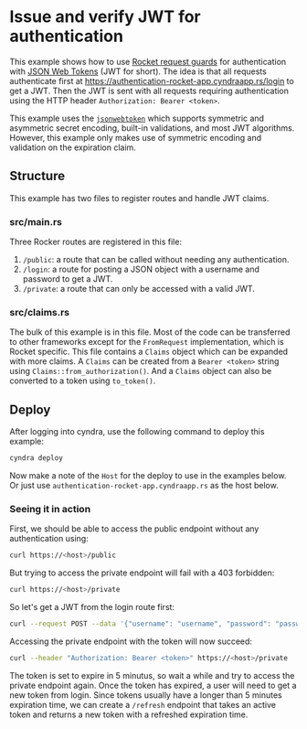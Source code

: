 # Issue and verify JWT for authentication

This example shows how to use [Rocket request guards](https://rocket.rs/v0.5-rc/guide/requests/#request-guards) for authentication with [JSON Web Tokens](https://jwt.io/) (JWT for short).
The idea is that all requests authenticate first at <https://authentication-rocket-app.cyndraapp.rs/login> to get a JWT.
Then the JWT is sent with all requests requiring authentication using the HTTP header `Authorization: Bearer <token>`.

This example uses the [`jsonwebtoken`](https://github.com/Keats/jsonwebtoken) which supports symmetric and asymmetric secret encoding, built-in validations, and most JWT algorithms.
However, this example only makes use of symmetric encoding and validation on the expiration claim.

## Structure

This example has two files to register routes and handle JWT claims.

### src/main.rs

Three Rocker routes are registered in this file:

1. `/public`: a route that can be called without needing any authentication.
2. `/login`: a route for posting a JSON object with a username and password to get a JWT.
3. `/private`: a route that can only be accessed with a valid JWT.

### src/claims.rs

The bulk of this example is in this file. Most of the code can be transferred to other frameworks except for the `FromRequest` implementation, which is Rocket specific.
This file contains a `Claims` object which can be expanded with more claims. A `Claims` can be created from a `Bearer <token>` string using `Claims::from_authorization()`.
And a `Claims` object can also be converted to a token using `to_token()`.

## Deploy

After logging into cyndra, use the following command to deploy this example:

```sh
cyndra deploy
```

Now make a note of the `Host` for the deploy to use in the examples below. Or just use `authentication-rocket-app.cyndraapp.rs` as the host below.

### Seeing it in action

First, we should be able to access the public endpoint without any authentication using:

```sh
curl https://<host>/public
```

But trying to access the private endpoint will fail with a 403 forbidden:

```sh
curl https://<host>/private
```

So let's get a JWT from the login route first:

```sh
curl --request POST --data '{"username": "username", "password": "password"}' https://<host>/login
```

Accessing the private endpoint with the token will now succeed:

```sh
curl --header "Authorization: Bearer <token>" https://<host>/private
```

The token is set to expire in 5 minutus, so wait a while and try to access the private endpoint again. Once the token has expired, a user will need to get a new token from login.
Since tokens usually have a longer than 5 minutes expiration time, we can create a `/refresh` endpoint that takes an active token and returns a new token with a refreshed expiration time.
